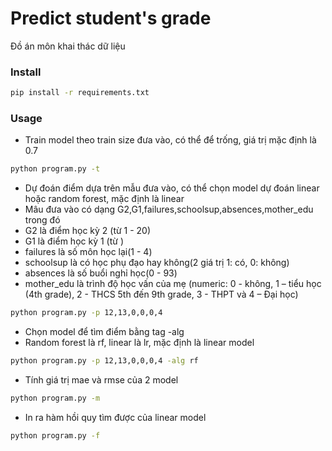 # Predict student's grade 
Đồ án môn khai thác dữ liệu
### Install
```bash
pip install -r requirements.txt
```
### Usage
* Train model theo train size đưa vào, có thể để trống, giá trị mặc định là 0.7
```bash
python program.py -t
```
* Dự đoán điểm dựa trên mẫu đưa vào, có thể chọn model dự đoán linear hoặc random forest, mặc định là linear
* Mâu đưa vào có dạng G2,G1,failures,schoolsup,absences,mother_edu trong đó
* G2 là điểm học kỳ 2 (từ 1 - 20)
* G1 là điểm học kỳ 1 (từ )
* failures là số môn học lại(1 - 4)
* schoolsup là có học phụ đạo hay không(2 giá trị 1: có, 0: không)
* absences là số buổi nghỉ học(0 - 93)
* mother_edu là trình độ học vấn của mẹ
(numeric: 0 - không, 1 – tiểu học (4th grade),  2 - THCS 5th đến 9th grade, 3 -  THPT và 4 – Đại học)
```bash
python program.py -p 12,13,0,0,0,4
```
* Chọn model để tìm điểm bằng tag -alg 
* Random forest là rf, linear là lr, mặc định là linear model
```bash
python program.py -p 12,13,0,0,0,4 -alg rf 
```
* Tính giá trị mae và rmse của 2 model
```bash
python program.py -m
```
* In ra hàm hồi quy tìm được của linear model
```bash
python program.py -f
```